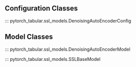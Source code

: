 ## Configuration Classes

::: pytorch_tabular.ssl_models.DenoisingAutoEncoderConfig

## Model Classes

::: pytorch_tabular.ssl_models.DenoisingAutoEncoderModel

::: pytorch_tabular.ssl_models.SSLBaseModel
